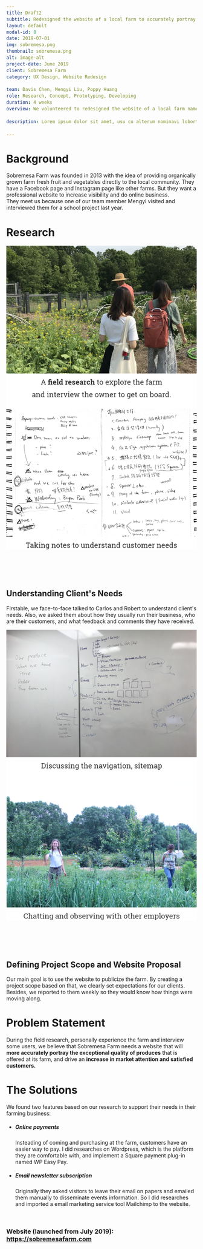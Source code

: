 ```yaml
---
title: Draft2
subtitle: Redesigned the website of a local farm to accurately portray its exceptional product quality.
layout: default
modal-id: 8
date: 2019-07-01
img: sobremesa.png
thumbnail: sobremesa.png
alt: image-alt
project-date: June 2019
client: Sobremesa Farm
category: UX Design, Website Redesign

team: Davis Chen, Mengyi Liu, Poppy Huang
role: Research, Concept, Prototyping, Developing
duration: 4 weeks
overview: We volunteered to redesigned the website of a local farm named Sobremesa Farm. The new website introduces its history, culture, and products.<br>Besides restructuring the website, we also have implemented some features like newsletter subscriptions and Square online payment system.

description: Lorem ipsum dolor sit amet, usu cu alterum nominavi lobortis. At duo novum diceret. Tantas apeirian vix et, usu sanctus postulant inciderint ut, populo diceret necessitatibus in vim. Cu eum dicam feugiat noluisse.

---
```

<div class="row"> <!-- eternal structure: row col-xl-12 modal-body 1-->
<div class="col-xl-12"> <!-- eternal structure: row col-xl-12 modal-body 2-->
<div class="modal-body"> <!-- eternal structure: row col-xl-12 modal-body 3-->
    <!-- post content start-->
    <div class="container">
    <div class="row text-left text-general">
        <div class="col-lg-12">
        <h1 class="service-heading">Background</h1>
            <p>Sobremesa Farm was founded in 2013 with the idea of providing organically grown farm fresh fruit and vegetables directly to the local community. They have a Facebook page and Instagram page like other farms. But they want a professional website to increase visibility and do online business.<br>They meet us because one of our team member Mengyi visited and interviewed them for a school project last year.</p>
        </div>
    </div>
    <div class="div-line"></div>
    </div> <!-- container -->
    <!-- post content end-->
</div> <!-- eternal structure: row col-xl-12 modal-body 4-->
</div> <!-- eternal structure: row col-xl-12 modal-body 5-->
</div>

<div class="row bg-light-gray"> <!-- eternal structure: row col-xl-12 modal-body 1 *edit bg color here*-->
<div class="col-xl-12"> <!-- eternal structure: row col-xl-12 modal-body 2-->
<div class="modal-body"> <!-- eternal structure: row col-xl-12 modal-body 3-->
    <!-- post content start-->
    <div class="container">
    <div class="row text-center text-general">
        <div class="col-lg-12">
            <h1 class="service-heading">Research</h1>
        </div>
    </div>
    <div class="div-line"></div>
    <div class="row text-left ">
        <div class="col-lg-6">
            <span >
            <img class="img-responsive center-block" src="img/portfolio/sf-a/Group 96.png" alt="">
            </span>
        </div>
        <div class="col-lg-1"></div>
        <div class="col-lg-5" style="margin-top: 20%;">
            <h2 class="service-heading">Understanding Client's Needs</h2>
            <p>Firstable, we face-to-face talked to Carlos and Robert to understand client's needs. Also, we asked them about how they usually run their business, who are their customers, and what feedback and comments they have received.</p>
        </div>
    </div>
    <div class="div-line"></div>
    <div class="row text-left ">
        <div class="col-lg-6">
            <span >
            <img class="img-responsive center-block" src="img/portfolio/sf-a/Group 95.png" alt="">
            </span>
        </div>
        <div class="col-lg-1"></div>
        <div class="col-lg-5" style="margin-top: 20%;">
            <h2 class="service-heading">Defining Project Scope and Website Proposal</h2>
            <p>Our main goal is to use the website to publicize the farm. By creating a project scope based on that, we clearly set expectations for our clients. Besides, we reported to them weekly so they would know how things were moving along.</p>
        </div>
    </div>
    <div class="div-line"></div>
    </div> <!-- container -->
    <!-- post content end-->
</div> <!-- eternal structure: row col-xl-12 modal-body 4-->
</div> <!-- eternal structure: row col-xl-12 modal-body 5-->
</div>

<div class="row"> <!-- eternal structure: row col-xl-12 modal-body 1 *edit bg color here*-->
<div class="col-xl-12"> <!-- eternal structure: row col-xl-12 modal-body 2-->
<div class="modal-body"> <!-- eternal structure: row col-xl-12 modal-body 3-->
    <!-- post content start-->
    <div class="container">
    <div class="row text-left text-general">
        <div class="col-lg-12">
        <h1 class="service-heading">Problem Statement</h1>
            <p>During the field research, personally experience the farm and interview some users, we believe that Sobremesa Farm needs a website that will <strong>more accurately portray the exceptional quality of produces</strong> that is offered at its farm, and drive an <strong>increase in market attention and satisfied customers.</strong></p>
        </div>
    </div>
    <div class="row text-left text-general">
        <div class="col-lg-12">
        <h1 class="service-heading">The Solutions</h1>
            <p>We found two features based on our research to support their needs in their farming business:</p>
            <ul>
                <li>
                    <h5>Online payments</h5>
                    <p>Insteading of coming and purchasing at the farm, customers have an easier way to pay. I did researches on Wordpress, which is the platform they are comfortable with, and implement a Square payment plug-in named WP Easy Pay.</p>
                </li>
                <li>
                    <h5>Email newsletter subscription</h5>
                    <p>Originally they asked visitors to leave their email on papers and emailed them manually to disseminate events information. So I did researches and imported a email marketing service tool Mailchimp to the website.</p>
                </li>
            </ul>
        </div>
    </div>
    <div class="div-line"></div>
    <div class="row text-left">
        <span >
        <img class="img-responsive center-block" src="img/portfolio/Sobremesa-XD-2.png" alt="">
        </span>
    </div>
    <div class="row text-center">
        <h3 class="service-heading">Website (launched from July 2019): <a href="https://sobremesafarm.com" target="_blank">https://sobremesafarm.com</a></h3>
    </div>
    </div> <!-- container -->
    <!-- post content end-->
</div> <!-- eternal structure: row col-xl-12 modal-body 4-->
</div> <!-- eternal structure: row col-xl-12 modal-body 5-->
</div>